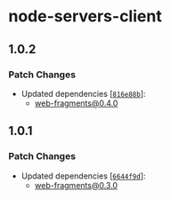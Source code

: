 # node-servers-client

## 1.0.2

### Patch Changes

- Updated dependencies [[`816e88b`](https://github.com/web-fragments/web-fragments/commit/816e88b187d91e76032dc3c7d015a971810708d9)]:
  - web-fragments@0.4.0

## 1.0.1

### Patch Changes

- Updated dependencies [[`6644f9d`](https://github.com/web-fragments/web-fragments/commit/6644f9daf739ed3036022264f6cef2f88af586ee)]:
  - web-fragments@0.3.0
